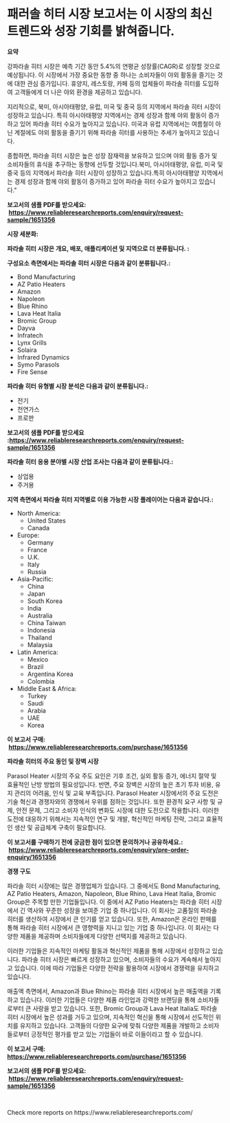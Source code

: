 <p><h1>패러솔 히터 시장 보고서는 이 시장의 최신 트렌드와 성장 기회를 밝혀줍니다.</h1></p><p><strong>요약</strong></p>
<p><p>강파라솔 히터 시장은 예측 기간 동안 5.4%의 연평균 성장률(CAGR)로 성장할 것으로 예상됩니다. 이 시장에서 가장 중요한 동향 중 하나는 소비자들이 야외 활동을 즐기는 것에 대한 관심 증가입니다. 휴양지, 레스토랑, 카페 등의 업체들이 파라솔 히터를 도입하여 고객들에게 더 나은 야외 환경을 제공하고 있습니다.</p><p>지리적으로, 북미, 아시아태평양, 유럽, 미국 및 중국 등의 지역에서 파라솔 히터 시장이 성장하고 있습니다. 특히 아시아태평양 지역에서는 경제 성장과 함께 야외 활동이 증가하고 있어 파라솔 히터 수요가 높아지고 있습니다. 미국과 유럽 지역에서는 여름철이 아닌 계절에도 야외 활동을 즐기기 위해 파라솔 히터를 사용하는 추세가 높아지고 있습니다.</p><p>종합하면, 파라솔 히터 시장은 높은 성장 잠재력을 보유하고 있으며 야외 활동 증가 및 소비자들의 휴식을 추구하는 동향에 선두할 것입니다.북미, 아시아태평양, 유럽, 미국 및 중국 등의 지역에서 파라솔 히터 시장이 성장하고 있습니다.특히 아시아태평양 지역에서는 경제 성장과 함께 야외 활동이 증가하고 있어 파라솔 히터 수요가 높아지고 있습니다."</p></p>
<p><strong>보고서의 샘플 PDF를 받으세요: &nbsp;<a href="https://www.reliableresearchreports.com/enquiry/request-sample/1651356">https://www.reliableresearchreports.com/enquiry/request-sample/1651356</a></strong></p>
<p><strong>시장 세분화:</strong></p>
<p><strong> 파라솔 히터 시장은 개요, 배포, 애플리케이션 및 지역으로 더 분류됩니다. :</strong></p>
<p><strong>구성요소 측면에서는 파라솔 히터 시장은 다음과 같이 분류됩니다.:</strong></p>
<p><ul><li>Bond Manufacturing</li><li>AZ Patio Heaters</li><li>Amazon</li><li>Napoleon</li><li>Blue Rhino</li><li>Lava Heat Italia</li><li>Bromic Group</li><li>Dayva</li><li>Infratech</li><li>Lynx Grills</li><li>Solaira</li><li>Infrared Dynamics</li><li>Symo Parasols</li><li>Fire Sense</li></ul></p>
<p><strong> 파라솔 히터 유형별 시장 분석은 다음과 같이 분류됩니다.:</strong></p>
<p><ul><li>전기</li><li>천연가스</li><li>프로판</li></ul></p>
<p><strong>보고서의 샘플 PDF를 받으세요 :<a href="https://www.reliableresearchreports.com/enquiry/request-sample/1651356">https://www.reliableresearchreports.com/enquiry/request-sample/1651356</a></strong></p>
<p><strong> 파라솔 히터 응용 분야별 시장 산업 조사는 다음과 같이 분류됩니다.:</strong></p>
<p><ul><li>상업용</li><li>주거용</li></ul></p>
<p><strong>지역 측면에서 파라솔 히터 지역별로 이용 가능한 시장 플레이어는 다음과 같습니다.:</strong></p>
<p><ul>
    <li>
        North America:
        <ul>
            <li>United States</li>
            <li>Canada</li>
        </ul>
    </li>
    <li>
        Europe:
        <ul>
            <li>Germany</li>
            <li>France</li>
            <li>U.K.</li>
            <li>Italy</li>
            <li>Russia</li>
        </ul>
    </li>
    <li>
        Asia-Pacific:
        <ul>
            <li>China</li>
            <li>Japan</li>
            <li>South Korea</li>
            <li>India</li>
            <li>Australia</li>
            <li>China Taiwan</li>
            <li>Indonesia</li>
            <li>Thailand</li>
            <li>Malaysia</li>
        </ul>
    </li>
    <li>
        Latin America:
        <ul>
            <li>Mexico</li>
            <li>Brazil</li>
            <li>Argentina Korea</li>
            <li>Colombia</li>
        </ul>
    </li>
    <li>
        Middle East & Africa:
        <ul>
            <li>Turkey</li>
            <li>Saudi</li>
            <li>Arabia</li>
            <li>UAE</li>
            <li>Korea</li>
        </ul>
    </li>
    </ul></p>
<p><strong>이 보고서 구매: &nbsp;<a href="https://www.reliableresearchreports.com/purchase/1651356">https://www.reliableresearchreports.com/purchase/1651356</a></strong></p>
<p><strong>파라솔 히터의 주요 동인 및 장벽 시장</strong></p>
<p><p>Parasol Heater 시장의 주요 주도 요인은 기후 조건, 실외 활동 증가, 에너지 절약 및 효율적인 난방 방법의 필요성입니다. 반면, 주요 장벽은 시장의 높은 초기 투자 비용, 유지 관리의 어려움, 인식 및 교육 부족입니다. Parasol Heater 시장에서의 주요 도전은 기술 혁신과 경쟁자와의 경쟁에서 우위를 점하는 것입니다. 또한 환경적 요구 사항 및 규제, 안전 문제, 그리고 소비자 인식의 변화도 시장에 대한 도전으로 작용합니다. 이러한 도전에 대응하기 위해서는 지속적인 연구 및 개발, 혁신적인 마케팅 전략, 그리고 효율적인 생산 및 공급체계 구축이 필요합니다.</p></p>
<p><strong>이 보고서를 구매하기 전에 궁금한 점이 있으면 문의하거나 공유하세요.: &nbsp;<a href="https://www.reliableresearchreports.com/enquiry/pre-order-enquiry/1651356">https://www.reliableresearchreports.com/enquiry/pre-order-enquiry/1651356</a></strong></p>
<p><strong>경쟁 구도</strong></p>
<p><p>파라솔 히터 시장에는 많은 경쟁업체가 있습니다. 그 중에서도 Bond Manufacturing, AZ Patio Heaters, Amazon, Napoleon, Blue Rhino, Lava Heat Italia, Bromic Group은 주목할 만한 기업들입니다. 이 중에서 AZ Patio Heaters는 파라솔 히터 시장에서 긴 역사와 꾸준한 성장을 보여준 기업 중 하나입니다. 이 회사는 고품질의 파라솔 히터를 생산하여 시장에서 큰 인기를 얻고 있습니다. 또한, Amazon은 온라인 판매를 통해 파라솔 히터 시장에서 큰 영향력을 지니고 있는 기업 중 하나입니다. 이 회사는 다양한 제품을 제공하며 소비자들에게 다양한 선택지를 제공하고 있습니다.</p><p>이러한 기업들은 지속적인 마케팅 활동과 혁신적인 제품을 통해 시장에서 성장하고 있습니다. 파라솔 히터 시장은 빠르게 성장하고 있으며, 소비자들의 수요가 계속해서 높아지고 있습니다. 이에 따라 기업들은 다양한 전략을 활용하여 시장에서 경쟁력을 유지하고 있습니다.</p><p>매출액 측면에서, Amazon과 Blue Rhino는 파라솔 히터 시장에서 높은 매출액을 기록하고 있습니다. 이러한 기업들은 다양한 제품 라인업과 강력한 브랜딩을 통해 소비자들로부터 큰 사랑을 받고 있습니다. 또한, Bromic Group과 Lava Heat Italia도 파라솔 히터 시장에서 높은 성과를 거두고 있으며, 지속적인 혁신을 통해 시장에서 선도적인 위치를 유지하고 있습니다. 고객들의 다양한 요구에 맞춰 다양한 제품을 개발하고 소비자들로부터 긍정적인 평가를 받고 있는 기업들이 바로 이들이라고 할 수 있습니다.</p></p>
<p><strong>이 보고서 구매: &nbsp; <a href="https://www.reliableresearchreports.com/purchase/1651356">https://www.reliableresearchreports.com/purchase/1651356</a></strong></p>
<p><strong>보고서의 샘플 PDF를 받으세요: &nbsp;<a href="https://www.reliableresearchreports.com/enquiry/request-sample/1651356">https://www.reliableresearchreports.com/enquiry/request-sample/1651356</a></strong><strong></strong></p>
<p>&nbsp;</p>
<p>Check more reports on https://www.reliableresearchreports.com/</p>